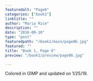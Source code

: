 ```yaml
---
featuredalt: "Page6"
categories: ["book1"]
linktitle: ""
author: "Maria Rice"
description: ""
date: "2016-09-10"
type: "post"
featuredpath: "/book1/main/page06.jpg"
featured: ""
title: "Book 1, Page 6"
preview: "/book1/preview/page06.jpg"

---
```


Colored in GIMP and updated on 1/25/19.
